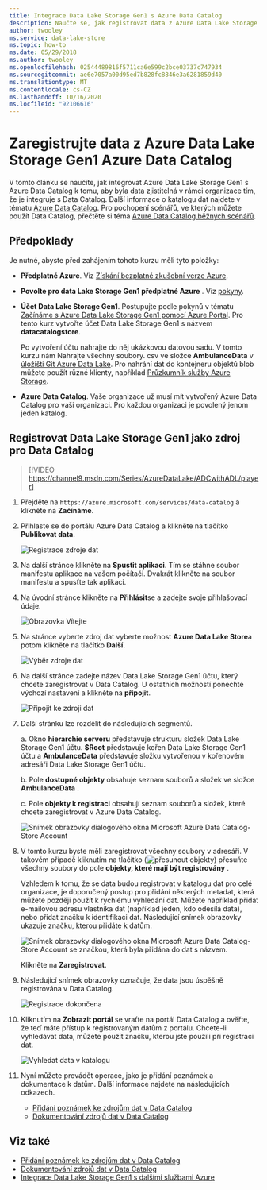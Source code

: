 ```yaml
---
title: Integrace Data Lake Storage Gen1 s Azure Data Catalog
description: Naučte se, jak registrovat data z Azure Data Lake Storage Gen1 v Azure Data Catalog, aby bylo možné zjistit data ve vaší organizaci.
author: twooley
ms.service: data-lake-store
ms.topic: how-to
ms.date: 05/29/2018
ms.author: twooley
ms.openlocfilehash: 02544489816f5711ca6e599c2bce03737c747934
ms.sourcegitcommit: ae6e7057a00d95ed7b828fc8846e3a6281859d40
ms.translationtype: MT
ms.contentlocale: cs-CZ
ms.lasthandoff: 10/16/2020
ms.locfileid: "92106616"
---
```

# <a name="register-data-from-azure-data-lake-storage-gen1-in-azure-data-catalog"></a>Zaregistrujte data z Azure Data Lake Storage Gen1 Azure Data Catalog
V tomto článku se naučíte, jak integrovat Azure Data Lake Storage Gen1 s Azure Data Catalog k tomu, aby byla data zjistitelná v rámci organizace tím, že je integruje s Data Catalog. Další informace o katalogu dat najdete v tématu [Azure Data Catalog](../data-catalog/overview.md). Pro pochopení scénářů, ve kterých můžete použít Data Catalog, přečtěte si téma [Azure Data Catalog běžných scénářů](../data-catalog/data-catalog-common-scenarios.md).

## <a name="prerequisites"></a>Předpoklady
Je nutné, abyste před zahájením tohoto kurzu měli tyto položky:

* **Předplatné Azure**. Viz [Získání bezplatné zkušební verze Azure](https://azure.microsoft.com/pricing/free-trial/).
* **Povolte pro data Lake Storage Gen1 předplatné Azure** . Viz [pokyny](data-lake-store-get-started-portal.md).
* **Účet Data Lake Storage Gen1**. Postupujte podle pokynů v tématu [Začínáme s Azure Data Lake Storage Gen1 pomocí Azure Portal](data-lake-store-get-started-portal.md). Pro tento kurz vytvořte účet Data Lake Storage Gen1 s názvem **datacatalogstore**.

    Po vytvoření účtu nahrajte do něj ukázkovou datovou sadu. V tomto kurzu nám Nahrajte všechny soubory. csv ve složce **AmbulanceData** v [úložišti Git Azure Data Lake](https://github.com/Azure/usql/tree/master/Examples/Samples/Data/AmbulanceData/). Pro nahrání dat do kontejneru objektů blob můžete použít různé klienty, například [Průzkumník služby Azure Storage](https://storageexplorer.com/).
* **Azure Data Catalog**. Vaše organizace už musí mít vytvořený Azure Data Catalog pro vaši organizaci. Pro každou organizaci je povolený jenom jeden katalog.

## <a name="register-data-lake-storage-gen1-as-a-source-for-data-catalog"></a>Registrovat Data Lake Storage Gen1 jako zdroj pro Data Catalog

> [!VIDEO https://channel9.msdn.com/Series/AzureDataLake/ADCwithADL/player]

1. Přejděte na `https://azure.microsoft.com/services/data-catalog` a klikněte na **Začínáme**.
1. Přihlaste se do portálu Azure Data Catalog a klikněte na tlačítko **Publikovat data**.

    ![Registrace zdroje dat](./media/data-lake-store-with-data-catalog/register-data-source.png "Registrace zdroje dat")
1. Na další stránce klikněte na **Spustit aplikaci**. Tím se stáhne soubor manifestu aplikace na vašem počítači. Dvakrát klikněte na soubor manifestu a spusťte tak aplikaci.
1. Na úvodní stránce klikněte na **Přihlásit**se a zadejte svoje přihlašovací údaje.

    ![Obrazovka Vítejte](./media/data-lake-store-with-data-catalog/welcome.screen.png "Obrazovka Vítejte")
1. Na stránce vyberte zdroj dat vyberte možnost **Azure Data Lake Store**a potom klikněte na tlačítko **Další**.

    ![Výběr zdroje dat](./media/data-lake-store-with-data-catalog/select-source.png "Výběr zdroje dat")
1. Na další stránce zadejte název Data Lake Storage Gen1 účtu, který chcete zaregistrovat v Data Catalog. U ostatních možností ponechte výchozí nastavení a klikněte na **připojit**.

    ![Připojit ke zdroji dat](./media/data-lake-store-with-data-catalog/connect-to-source.png "Připojit ke zdroji dat")
1. Další stránku lze rozdělit do následujících segmentů.

    a. Okno **hierarchie serveru** představuje strukturu složek Data Lake Storage Gen1 účtu. **$Root** představuje kořen Data Lake Storage Gen1 účtu a **AmbulanceData** představuje složku vytvořenou v kořenovém adresáři Data Lake Storage Gen1 účtu.

    b. Pole **dostupné objekty** obsahuje seznam souborů a složek ve složce **AmbulanceData** .

    c. Pole **objekty k registraci** obsahují seznam souborů a složek, které chcete zaregistrovat v Azure Data Catalog.

    ![Snímek obrazovky dialogového okna Microsoft Azure Data Catalog-Store Account](./media/data-lake-store-with-data-catalog/view-data-structure.png "Zobrazit datovou strukturu")
1. V tomto kurzu byste měli zaregistrovat všechny soubory v adresáři. V takovém případě kliknutím na tlačítko (![přesunout objekty](./media/data-lake-store-with-data-catalog/move-objects.png "Přesunout objekty")) přesuňte všechny soubory do pole **objekty, které mají být registrovány** .

    Vzhledem k tomu, že se data budou registrovat v katalogu dat pro celé organizace, je doporučený postup pro přidání některých metadat, která můžete později použít k rychlému vyhledání dat. Můžete například přidat e-mailovou adresu vlastníka dat (například jeden, kdo odesílá data), nebo přidat značku k identifikaci dat. Následující snímek obrazovky ukazuje značku, kterou přidáte k datům.

    ![Snímek obrazovky dialogového okna Microsoft Azure Data Catalog-Store Account se značkou, která byla přidána do dat s názvem.](./media/data-lake-store-with-data-catalog/view-selected-data-structure.png "Zobrazit datovou strukturu")

    Klikněte na **Zaregistrovat**.
1. Následující snímek obrazovky označuje, že data jsou úspěšně registrována v Data Catalog.

    ![Registrace dokončena](./media/data-lake-store-with-data-catalog/registration-complete.png "Zobrazit datovou strukturu")
1. Kliknutím na **Zobrazit portál** se vraťte na portál Data Catalog a ověřte, že teď máte přístup k registrovaným datům z portálu. Chcete-li vyhledávat data, můžete použít značku, kterou jste použili při registraci dat.

     ![Vyhledat data v katalogu](./media/data-lake-store-with-data-catalog/search-data-in-catalog.png "Vyhledat data v katalogu")
1. Nyní můžete provádět operace, jako je přidání poznámek a dokumentace k datům. Další informace najdete na následujících odkazech.

    * [Přidání poznámek ke zdrojům dat v Data Catalog](../data-catalog/data-catalog-how-to-annotate.md)
    * [Dokumentování zdrojů dat v Data Catalog](../data-catalog/data-catalog-how-to-documentation.md)

## <a name="see-also"></a>Viz také
* [Přidání poznámek ke zdrojům dat v Data Catalog](../data-catalog/data-catalog-how-to-annotate.md)
* [Dokumentování zdrojů dat v Data Catalog](../data-catalog/data-catalog-how-to-documentation.md)
* [Integrace Data Lake Storage Gen1 s dalšími službami Azure](data-lake-store-integrate-with-other-services.md)